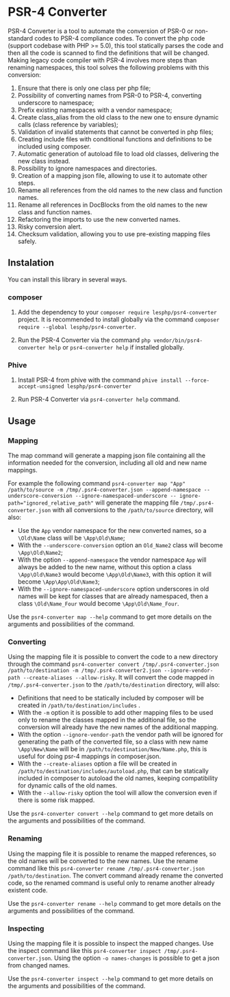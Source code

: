 # PSR-4 Converter

PSR-4 Converter is a tool to automate the conversion of PSR-0 or non-standard codes to PSR-4 compliance codes.
To convert the php code (support codebase with PHP >= 5.0), this tool statically parses the code and then all the code is scanned to find the definitions that will be changed.
Making legacy code compiler with PSR-4 involves more steps than renaming namespaces, this tool solves the following problems with this conversion:

1. Ensure that there is only one class per php file;
2. Possibility of converting names from PSR-0 to PSR-4, converting underscore to namespace;
3. Prefix existing namespaces with a vendor namespace;
4. Create class_alias from the old class to the new one to ensure dynamic calls (class reference by variables);
5. Validation of invalid statements that cannot be converted in php files;
6. Creating include files with conditional functions and definitions to be included using composer.
7. Automatic generation of autoload file to load old classes, delivering the new class instead.
8. Possibility to ignore namespaces and directories.
9. Creation of a mapping json file, allowing to use it to automate other steps.
10. Rename all references from the old names to the new class and function names.
11. Rename all references in DocBlocks from the old names to the new class and function names.
12. Refactoring the imports to use the new converted names.
13. Risky conversion alert.
14. Checksum validation, allowing you to use pre-existing mapping files safely.

## Instalation
You can install this library in several ways.

### composer

1. Add the dependency to your `composer require lesphp/psr4-converter` project. It is recommended to install globally via the command `composer require --global lesphp/psr4-converter`.

2. Run the PSR-4 Converter via the command `php vendor/bin/psr4-converter help` or `psr4-converter help` if installed globally.

### Phive

1. Install PSR-4 from phive with the command `phive install --force-accept-unsigned lesphp/psr4-converter`

2. Run PSR-4 Converter via `psr4-converter help` command.

## Usage

### Mapping

The map command will generate a mapping json file containing all the information needed for the conversion,
including all old and new name mappings.

For example the following command `psr4-converter map "App" /path/to/source -m /tmp/.psr4-converter.json --append-namespace --underscore-conversion --ignore-namespaced-underscore -- ignore-path="ignored_relative_path"`
will generate the mapping file `/tmp/.psr4-converter.json` with all conversions to the `/path/to/source` directory, will also:

- Use the `App` vendor namespace for the new converted names, so a `\Old\Name` class will be `\App\Old\Name`;
- With the `--underscore-conversion` option an `Old_Name2` class will become `\App\Old\Name2`;
- With the option `--append-namespace` the vendor namespace `App` will always be added to the new name,
without this option a class `\App\Old\Name3` would become `\App\Old\Name3`, with this option it will become `\App\App\Old\Name3`;
- With the `--ignore-namespaced-underscore` option underscores in old names will be kept for classes that are already namespaced,
then a class `\Old\Name_Four` would become `\App\Old\Name_Four`.

Use the `psr4-converter map --help` command to get more details on the arguments and possibilities of the command.

### Converting

Using the mapping file it is possible to convert the code to a new directory through the command `psr4-converter convert /tmp/.psr4-converter.json /path/to/destination -m /tmp/.psr4-converter2.json --ignore-vendor-path --create-aliases --allow-risky`.
It will convert the code mapped in `/tmp/.psr4-converter.json` to the `/path/to/destination` directory, will also:

- Definitions that need to be statically included by composer will be created in `/path/to/destination/includes` .
- With the `-m` option it is possible to add other mapping files to be used only to rename the classes mapped in the additional file,
so the conversion will already have the new names of the additional mapping.
- With the option `--ignore-vendor-path` the vendor path will be ignored for generating the path of the converted file,
so a class with new name `\App\New\Name` will be in `/path/to/destination/New/Name.php`,
this is useful for doing psr-4 mappings in composer.json.
- With the `--create-aliases` option a file will be created in `/path/to/destination/includes/autoload.php`,
that can be statically included in composer to autoload the old names, keeping compatibility for dynamic calls of the old names.
- With the `--allow-risky` option the tool will allow the conversion even if there is some risk mapped.

Use the `psr4-converter convert --help` command to get more details on the arguments and possibilities of the command.

### Renaming

Using the mapping file it is possible to rename the mapped references, so the old names will be converted to the new names.
Use the rename command like this `psr4-converter rename /tmp/.psr4-converter.json /path/to/destination`.
The convert command already rename the converted code, so the renamed command is useful only to rename another already existent code.

Use the `psr4-converter rename --help` command to get more details on the arguments and possibilities of the command.

### Inspecting

Using the mapping file it is possible to inspect the mapped changes. Use the inspect command like this `psr4-converter inspect /tmp/.psr4-converter.json`.
Using the option `-o names-changes` is possible to get a json from changed names.

Use the `psr4-converter inspect --help` command to get more details on the arguments and possibilities of the command.